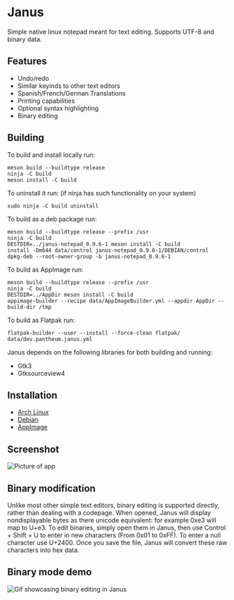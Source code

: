 # Janus
Simple native linux notepad meant for text editing. Supports UTF-8 and binary data. 

## Features
- Undo/redo
- Similar keyinds to other text editors
- Spanish/French/German Translations
- Printing capabilities
- Optional syntax highlighting
- Binary editing

## Building

To build and install locally run:
```
meson build --buildtype release
ninja -C build
meson install -C build
```

To uninstall it run: (if ninja has such functionality on your system)
```
sudo ninja -C build uninstall
```

To build as a deb package run:
```
meson build --buildtype release --prefix /usr
ninja -C build
DESTDIR=../janus-notepad_0.9.6-1 meson install -C build
install -Dm644 data/control janus-notepad_0.9.6-1/DEBIAN/control
dpkg-deb --root-owner-group -b janus-notepad_0.9.6-1
```

To build as AppImage run:
```
meson build --buildtype release --prefix /usr
ninja -C build
DESTDIR=../AppDir meson install -C build
appimage-builder --recipe data/AppImageBuilder.yml --appdir AppDir --build-dir /tmp
```

To build as Flatpak run:
```
flatpak-builder --user --install --force-clean flatpak/ data/dev.pantheum.janus.yml
```

Janus depends on the following libraries for both building and running:
- Gtk3
- Gtksourceview4

## Installation

- [Arch Linux](https://aur.archlinux.org/packages/janus)
- [Debian](https://github.com/gholmann16/Janus/releases/latest)
- [AppImage](https://github.com/gholmann16/Janus/releases/latest)

## Screenshot
![Picture of app](data/screenshot.png)

## Binary modification

Unlike most other simple text editors, binary editing is supported directly, rather than dealing with a codepage. When opened, Janus will display nondisplayable bytes as there unicode equivalent: for example 0xe3 will map to U+e3. To edit binaries, simply open them in Janus, then use Control + Shift + U to enter in new characters (From 0x01 to 0xFF). To enter a null character use U+2400. Once you save the file, Janus will convert these raw characters into hex data.

## Binary mode demo
![Gif showcasing binary editing in Janus](data/demo.gif)
